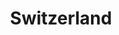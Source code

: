 ---
title: "Switzerland"
hashtag: switzerland
cities:
  - Switzerland
layout: hashtag
tags:
  - Country
  - Europe
---